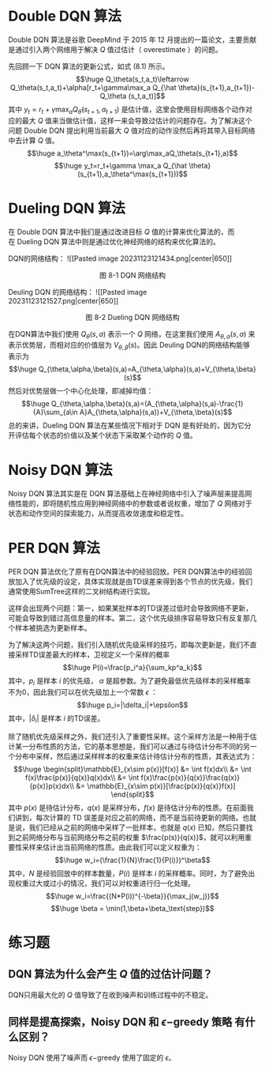 # Double DQN 算法
Double DQN 算法是谷歌 DeepMind 于 2015 年 12 月提出的一篇论文，主要贡献是通过引入两个网络用于解决 $Q$ 值过估计（ overestimate ）的问题。

先回顾一下 DQN 算法的更新公式，如式 (8.1) 所示。$$\huge Q_\theta(s_t,a_t)\leftarrow Q_\theta(s_t,a_t)+\alpha[r_t+\gamma\max_a Q_{\hat \theta}(s_{t+1},a_{t+1})-Q_\theta (s_t,a_t)]$$
其中 $y_t=r_t+\gamma \max_a Q_{\hat \theta}(s_{t+1},a_{t+1})$ 是估计值，这里会使用目标网络各个动作对应的最大 $Q$ 值来当做估计值，这样一来会导致过估计的问题存在。为了解决这个问题 Double DQN 提出利用当前最大 $Q$ 值对应的动作没然后再将其带入目标网络中去计算 $Q$ 值。$$\huge a_\theta^\max(s_{t+1})=\arg\max_aQ_\theta(s_{t+1},a)$$$$\huge y_t=r_t+\gamma \max_a Q_{\hat \theta}(s_{t+1},a_\theta^\max(s_{t+1}))$$
# Dueling DQN 算法
在 Double DQN 算法中我们是通过改进目标 $Q$ 值的计算来优化算法的，而在 Dueling DQN 算法中则是通过优化神经网络的结构来优化算法的。

DQN的网络结构：
![[Pasted image 20231123121434.png|center|650]]
<center>图 8-1 DQN 网络结构</center>

Deuling DQN 的网络结构：
![[Pasted image 20231123121527.png|center|650]]
<center>图 8-2 Dueling DQN 网络结构</center>

在DQN算法中我们使用 $Q_\theta(s,a)$ 表示一个 $Q$ 网络，在这里我们使用 $A_{\theta,\alpha}(s,a)$ 来表示优势层，而相对应的价值层为 $V_{\theta,\beta}(s)$。因此 Deuling DQN的网络结构能够表示为$$\huge Q_{\theta,\alpha,\beta}(s,a)=A_{\theta,\alpha}(s,a)+V_{\theta,\beta}(s)$$
然后对优势层做一个中心化处理，即减掉均值：$$\huge Q_{\theta,\alpha,\beta}(s,a)=(A_{\theta,\alpha}(s,a)-\frac{1}{A}\sum_{a\in A}A_{\theta,\alpha}(s,a))+V_{\theta,\beta}(s)$$总的来讲，Dueling DQN 算法在某些情况下相对于 DQN 是有好处的，因为它分开评估每个状态的价值以及某个状态下采取某个动作的 $Q$ 值。

# Noisy DQN 算法
Noisy DQN 算法其实是在 DQN 算法基础上在神经网络中引入了噪声层来提高网络性能的，即将随机性应用到神经网络中的参数或者说权重，增加了 $Q$ 网络对于状态和动作空间的探索能力，从而提高收敛速度和稳定性。

# PER DQN 算法
PER DQN 算法优化了原有在DQN算法中的经验回放。PER DQN算法中的经验回放加入了优先级的设定，具体实现就是由TD误差来得到各个节点的优先级，我们通常使用SumTree这样的二叉树结构进行实现。

这样会出现两个问题：第一，如果某批样本的TD误差过低时会导致网络不更新，可能会导致到错过高信息量的样本。第二，这个优先级排序容易导致只有反复那几个样本被挑选为更新样本。

为了解决这两个问题，我们引入随机优先级采样的技巧，即每次更新是，我们不直接采样TD误差最大的样本，卫视定义一个采样的概率 $$\huge P(i)=\frac{p_i^a}{\sum_kp^a_k}$$
其中，$p_i$ 是样本 $i$ 的优先级， $\alpha$ 是超参数。为了避免最低优先级样本的采样概率不为0，因此我们可以在优先级加上一个常数 $\epsilon$ ：$$\huge p_i=|\delta_i|+\epsilon$$
其中，$|\delta_i|$ 是样本 $i$ 的TD误差。

除了随机优先级采样之外，我们还引入了重要性采样。这个采样方法是一种用于估计某一分布性质的方法，它的基本思想是，我们可以通过与待估计分布不同的另一个分布中采样，然后通过采样样本的权重来估计待估计分布的性质，其表达式为：$$\huge \begin{split}\mathbb{E}_{x\sim p(x)}[f(x)] 
&= \int f(x)dx\\
&= \int f(x)\frac{p(x)}{q(x)}q(x)dx\\
&= \int f(x)\frac{p(x)}{q(x)}\frac{q(x)}{p(x)}p(x)dx\\
&= \mathbb{E}_{x\sim p(x)}[\frac{p(x)}{q(x)}f(x)]
\end{split}$$其中 $p(x)$ 是待估计分布，$q(x)$ 是采样分布，$f(x)$ 是待估计分布的性质。在前面我们讲到，每次计算的 TD 误差是对应之前的网络，而不是当前待更新的网络。也就是说，我们已经从之前的网络中采样了一批样本，也就是 $q(x)$ 已知，然后只要找到之前网络分布与当前网络分布之前的权重 $\frac{p(s)}{q(x)}$，就可以利用重要性采样来估计出当前网络的性质。由此我们可以定义权重为：$$\huge w_i=(\frac{1}{N}\frac{1}{P(i)})^\beta$$其中，$N$ 是经验回放中的样本数量，$P(i)$ 是样本 $i$ 的采样概率。同时，为了避免出现权重过大或过小的情况，我们可以对权重进行归一化处理。$$\huge w_i=\frac{(N*P(i))^{-\beta}}{\max_j(w_j)}$$
$$\huge \beta = \min(1,\beta+\beta_\text{step})$$
# 练习题
## DQN 算法为什么会产生 $Q$ 值的过估计问题？ 
DQN只用最大化的 $Q$ 值导致了在收到噪声和训练过程中的不稳定。

## 同样是提高探索，Noisy DQN 和 $\epsilon$−greedy 策略 有什么区别？
Noisy DQN 使用了噪声而 $\epsilon$−greedy 使用了固定的 $\epsilon$。
